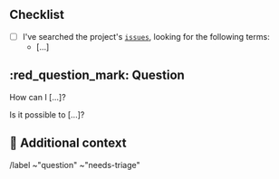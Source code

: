 <!-- Ask a question about this project 🎓 -->

## Checklist

<!-- Mark with an `x` all the checkboxes that apply (like `[x]`) -->

- [ ] I've searched the project's [`issues`][1], looking for the following terms:
  - [...]

## :red_question_mark: Question

<!-- What is your question -->

How can I [...]?

Is it possible to [...]?

## :paperclip: Additional context

<!-- Add any other context or screenshots about the feature request here. -->

[1]: https://gitlab.com/manoelpqueiroz/galactipy/-/issues

/label ~"question" ~"needs-triage"
